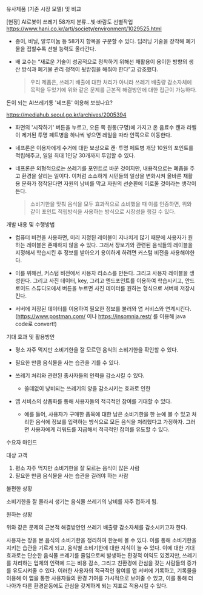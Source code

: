 유사제품 (기존 시장 모델) 및 비교



[현장] AI로봇이 쓰레기 58가지 분류…빛·바람도 선별작업
https://www.hani.co.kr/arti/society/environment/1029525.html

- 종이, 비닐, 알루미늄 등 58가지 항목을 구분할 수 있다. 딥러닝 기술을 장착해 폐기물을 접할수록 선별 능력도 올라간다.

- 배 교수는 “새로운 기술이 성공적으로 정착하기 위해선 재활용이 용이한 방향의 생산 방식과 폐기물 관리 정책이 뒷받침을 해줘야 한다”고 강조했다.

  > 우리 제품은, 쓰레기 배출에 대한 처리가 아니라 쓰레기 배출량 감소자체에 목적을 두었기에 위와 같은 문제를 근본적 해결방안에 대한 접근이 가능하다.





돈이 되는 AI쓰레기통 '네프론' 이용해 보셨나요?

https://mediahub.seoul.go.kr/archives/2005394

- 화면의 '시작하기' 버튼을 누르고, 오른 쪽 원통(구멍)에 가지고 온 음료수 캔과 라벨이 제거된 투명 페트병을 하나씩 넣으면 레일을 따라 안쪽으로 이동한다.

- 네프론은 이용자에게 수거에 대한 보상으로 캔· 투명 페트병 개당 10원의 포인트를 적립해주고, 일일 최대 1인당 30개까지 투입할 수 있다.

- 네프론은 외형적으로는 쓰레기를 포인트로 바꾼 것이지만, 내용적으로는 폐품을 주고 환경을 살리는 일이다. 이처럼 소소하게 시민들의 일상을 변화시켜 올바른 재활용 문화가 정착된다면 자원의 낭비를 막고 자원의 선순환에 이로울 것이라는 생각이 든다.

  > 소비기한을 맞춰 음식을 모두 효과적으로 소비했을 때 이를 인증하면, 위와 같이 포인트 적립방식을 사용하는 방식으로 시장성을 챙길 수 있다.









개발 내용 및 수행방법

- 컴퓨터 비전을 사용하면, 미리 지정된 레이블이 지나치게 많기 때문에 사용자가 원하는 레이블은 존재하지 않을 수 있다. 그래서 장보기와 관련된 음식들의 레이블을 지정해서 학습시킨 후 정보를 받아오기 용이하게 하려면 커스텀 비전을 사용해야한다.

- 이를 위해선, 커스텀 비전에서 사용자 리소스를 만든다. 그리고 사용자 레이블을 생성한다. 그리고 사진 데이터, key, 그리고 엔드포인트를 이용하여 학습시키고, 안드로이드 스튜디오에서 버튼을 누르면 사진 데이터를 원하는 형식으로 서버에 저장시킨다.
- 서버에 저장된 데이터를 이용하여 필요한 정보를 불러와 앱 서비스와 연계시킨다. (https://www.postman.com/ 이나 https://insomnia.rest/ 를 이용해 java code로 convert!)



기대 효과 및 활용방안

- 평소 자주 먹지만 소비기한을 잘 모르던 음식의 소비기한을 확인할 수 있다.
- 필요한 만큼 음식물을 사는 습관을 기를 수 있다.

- 쓰레기 처리와 관련된 종사자들의 인력을 감소시킬 수 있다.
  - 쓸데없이 낭비되는 쓰레기의 양을 감소시키는 효과로 인한

- 앱 서비스의 상품화를 통해 사용자들의 적극적인 참여를 기대할 수 있다.
  - 예를 들어, 사용자가 구매한 품목에 대한 남은 소비기한을 한 눈에 볼 수 있고 처리한 음식에 정보를 입력하는 방식으로 모든 음식을 처리했다고 가정하자. 그러면 사용자에게 리워드를 지급해서 적극적인 참여를 유도할 수 있다.



수요자 마인드

대상 고객

1. 평소 자주 먹지만 소비기한을 잘 모르는 음식이 많은 사람
2. 필요한 만큼 음식물을 사는 습관을 길러야 하는 사람

불편한 상황

소비기한을 잘 몰라서 생기는 음식물 쓰레기의 낭비를 자주 접하게 됨.

원하는 상황

위와 같은 문제의 근본적 해결방안인 쓰레기 배출량 감소자체를 감소시키고자 한다.



사용자는 장을 본 음식의 소비기한을 정리하여 한눈에 볼 수 있다. 이를 통해 소비기한을 지키는 습관을 기르게 되고, 음식별 소비기한에 대한 지식이 늘 수 있다. 이에 대한 기대 효과로는 단순한 음식물 쓰레기를 줄임으로써 발생하는 환경적 이익도 있겠지만, 쓰레기를 처리하는 업체의 인력에 드는 비용 감소, 그리고 친환경에 관심을 갖는 사람들의 증가를 유도시켜줄 수 있다. 이러한 사용자의 적극적인 참여를 앱 서버에 기록하고, 기록물을 이용해 이 앱을 통한 사용자들의 환경 기여를 가시적으로 보여줄 수 있고, 이를 통해 더 나아가 다른 환경운동에도 관심을 갖게하게 되는 지표로 적용시킬 수 있다.



